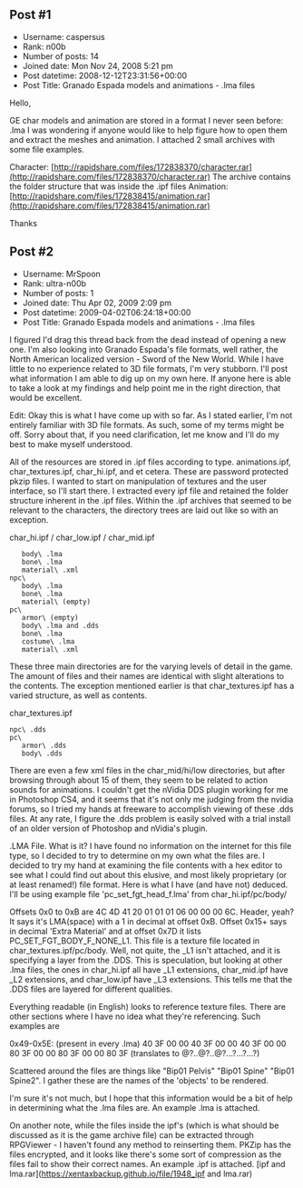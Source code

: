 ## Post #1
- Username: caspersus
- Rank: n00b
- Number of posts: 14
- Joined date: Mon Nov 24, 2008 5:21 pm
- Post datetime: 2008-12-12T23:31:56+00:00
- Post Title: Granado Espada models and animations - .lma files

Hello,

GE char models and animation are stored in a format I never seen before: .lma
I was wondering if anyone would like to help figure how to open them and extract the meshes and animation.
I attached 2 small archives with some file examples.

Character: [http://rapidshare.com/files/172838370/character.rar](http://rapidshare.com/files/172838370/character.rar) The archive contains the folder structure that was inside the .ipf files
Animation: [http://rapidshare.com/files/172838415/animation.rar](http://rapidshare.com/files/172838415/animation.rar)

Thanks
## Post #2
- Username: MrSpoon
- Rank: ultra-n00b
- Number of posts: 1
- Joined date: Thu Apr 02, 2009 2:09 pm
- Post datetime: 2009-04-02T06:24:18+00:00
- Post Title: Granado Espada models and animations - .lma files

I figured I'd drag this thread back from the dead instead of opening a new one. I'm also looking into Granado Espada's file formats, well rather, the North American localized version - Sword of the New World. While I have little to no experience related to 3D file formats, I'm very stubborn. I'll post what information I am able to dig up on my own here. If anyone here is able to take a look at my findings and help point me in the right direction, that would be excellent.

Edit:
Okay this is what I have come up with so far. As I stated earlier, I'm not entirely familiar with 3D file formats. As such, some of my terms might be off. Sorry about that, if you need clarification, let me know and I'll do my best to make myself understood.

All of the resources are stored in .ipf files according to type. animations.ipf, char_textures.ipf, char_hi.ipf, and et cetera. These are password protected pkzip files. I wanted to start on manipulation of textures and the user interface, so I'll start there. I extracted every ipf file and retained the folder structure inherent in the .ipf files. Within the .ipf archives that seemed to be relevant to the characters, the directory trees are laid out like so with an exception. 

char_hi.ipf / char_low.ipf / char_mid.ipf

```
   body\ .lma
   bone\ .lma
   material\ .xml
npc\
   body\ .lma
   bone\ .lma
   material\ (empty)
pc\
   armor\ (empty)
   body\ .lma and .dds
   bone\ .lma
   costume\ .lma
   material\ .xml

```

These three main directories are for the varying levels of detail in the game. The amount of files and their names are identical with slight alterations to the contents. The exception mentioned earlier is that char_textures.ipf has a varied structure, as well as contents. 

char_textures.ipf

```
npc\ .dds
pc\
   armor\ .dds
   body\ .dds
```


There are even a few xml files in the char_mid/hi/low directories, but after browsing through about 15 of them, they seem to be related to action sounds for animations. I couldn't get the nVidia DDS plugin working for me in Photoshop CS4, and it seems that it's not only me judging from the nvidia forums, so I tried my hands at freeware to accomplish viewing of these .dds files. At any rate, I figure the .dds problem is easily solved with a trial install of an older version of Photoshop and nVidia's plugin.

.LMA File. What is it?
I have found no information on the internet for this file type, so I decided to try to determine on my own what the files are. I decided to try my hand at examining the file contents with a hex editor to see what I could find out about this elusive, and most likely proprietary (or at least renamed!) file format. Here is what I have (and have not) deduced. I'll be using example file 'pc_set_fgt_head_f.lma' from char_hi.ipf/pc/body/ 

Offsets 0x0 to 0xB are 4C 4D 41 20 01 01 01 06 00 00 00 6C. Header, yeah? It says it's LMA(space) with a 1 in decimal at offset 0xB. Offset 0x15+ says in decimal 'Extra Material' and at offset 0x7D it lists PC_SET_FGT_BODY_F_NONE_L1.  This file is a texture file located in char_textures.ipf/pc/body. Well, not quite, the _L1 isn't attached, and it is specifying a layer from the .DDS. This is speculation, but looking at other .lma files, the ones in char_hi.ipf all have _L1 extensions, char_mid.ipf have _L2 extensions, and char_low.ipf have _L3 extensions. This tells me that the .DDS files are layered for different qualities. 

Everything readable (in English) looks to reference texture files. There are other sections where I have no idea what they're referencing. Such examples are 

0x49-0x5E: (present in every .lma)
40 3F 00 00 40 3F 00 00 40 3F 00 00 80 3F 00 00 80 3F 00 00 80 3F
(translates to @?..@?..@?...?...?...?)

Scattered around the files are things like "Bip01 Pelvis" "Bip01 Spine" "Bip01 Spine2". I gather these are the names of the 'objects' to be rendered. 

I'm sure it's not much, but I hope that this information would be a bit of help in determining what the .lma files are. An example .lma is attached.

On another note, while the files inside the ipf's (which is what should be discussed as it is the game archive file) can be extracted through RPGViewer - I haven't found any method to reinserting them. PKZip has the files encrypted, and it looks like there's some sort of compression as the files fail to show their correct names. An example .ipf is attached.
[ipf and lma.rar](https://xentaxbackup.github.io/file/1948_ipf and lma.rar)
